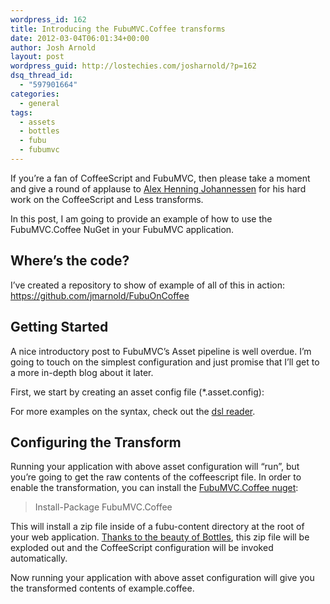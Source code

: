 ```yaml
---
wordpress_id: 162
title: Introducing the FubuMVC.Coffee transforms
date: 2012-03-04T06:01:34+00:00
author: Josh Arnold
layout: post
wordpress_guid: http://lostechies.com/josharnold/?p=162
dsq_thread_id:
  - "597901664"
categories:
  - general
tags:
  - assets
  - bottles
  - fubu
  - fubumvc
---
```

If you’re a fan of CoffeeScript and FubuMVC, then please take a moment and give a round of applause to [Alex Henning Johannessen](https://twitter.com/#!/ahjohannessen) for his hard work on the CoffeeScript and Less transforms.

In this post, I am going to provide an example of how to use the FubuMVC.Coffee NuGet in your FubuMVC application.

## Where’s the code?

I’ve created a repository to show of example of all of this in action: <https://github.com/jmarnold/FubuOnCoffee>

## Getting Started

A nice introductory post to FubuMVC’s Asset pipeline is well overdue. I’m going to touch on the simplest configuration and just promise that I’ll get to a more in-depth blog about it later.

First, we start by creating an asset config file (*.asset.config):



For more examples on the syntax, check out the [dsl reader](https://github.com/DarthFubuMVC/fubumvc/blob/master/src/FubuMVC.Core/Assets/AssetDslReader.cs#L15).

## Configuring the Transform

Running your application with above asset configuration will “run”, but you’re going to get the raw contents of the coffeescript file. In order to enable the transformation, you can install the [FubuMVC.Coffee nuget](https://nuget.org/packages/FubuMVC.Coffee):

> Install-Package FubuMVC.Coffee

This will install a zip file inside of a fubu-content directory at the root of your web application. [Thanks to the beauty of Bottles](https://lostechies.com/josharnold/2011/09/05/modularity-via-bottles/), this zip file will be exploded out and the CoffeeScript configuration will be invoked automatically.

Now running your application with above asset configuration will give you the transformed contents of example.coffee.